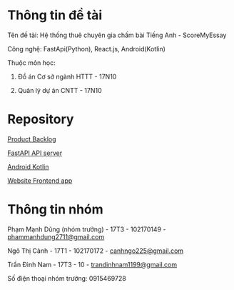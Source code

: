 # Thông tin đề tài 
Tên đề tài: Hệ thống thuê chuyên gia chấm bài Tiếng Anh - ScoreMyEssay

Công nghệ: FastApi(Python), React.js, Android(Kotlin)

Thuộc môn học: 

1. Đồ án Cơ sở ngành HTTT - 17N10

2. Quản lý dự án CNTT -  17N10

# Repository 


[Product Backlog](https://docs.google.com/spreadsheets/d/1ysZ3BYZoSn0WuSTYX-x-c2FwYnMKyCevbk3jeUZjEKE/edit?usp=sharing)

[FastAPI API server](https://github.com/da-httt/scoremyessay-api-server)

[Android Kotlin](https://github.com/da-httt/scoremyessay-android-app)

[Website Frontend app](https://github.com/da-httt/scoremyessay-react-app)


# Thông tin nhóm
Phạm Mạnh Dũng (nhóm trưởng) - 17T3 - 102170149 - phammanhdung2711@gmail.com

Ngô Thị Cảnh - 17T1 - 102170172 - canhngo225@gmail.com

Trần Đình Nam - 17T3 - 10    - trandinhnam1199@gmail.com

Số điện thoại nhóm trưởng: 0915469728

